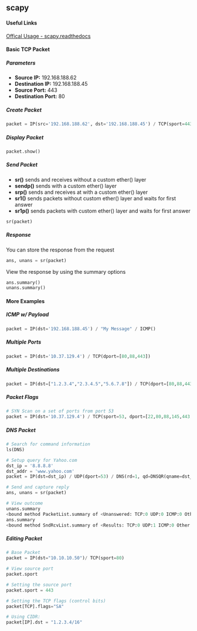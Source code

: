 ## scapy

#### Useful Links

[Offical Usage - scapy.readthedocs](http://scapy.readthedocs.io/en/latest/usage.html)

#### Basic TCP Packet

##### Parameters

* **Source IP:** 192.168.188.62
* **Destination IP:** 192.168.188.45
* **Source Port:** 443
* **Destination Port:** 80

##### Create Packet

```python
packet = IP(src='192.168.188.62', dst='192.168.188.45') / TCP(sport=443, dport=80)
```

##### Display Packet

```python
packet.show()
```

##### Send Packet

* **sr()** sends and receives without a custom ether() layer
* **sendp()** sends with a custom ether() layer
* **srp()** sends and receives at with a custom ether() layer
* **sr1()** sends packets without custom ether() layer and waits for first answer
* **sr1p()** sends packets with custom ether() layer and waits for first answer

```python
sr(packet)
```

##### Response

You can store the response from the request

```python
ans, unans = sr(packet)
```

View the response by using the summary options

```python
ans.summary()
unans.summary()
```

#### More Examples

##### ICMP w/ Payload

```python
packet = IP(dst='192.168.188.45') / "My Message" / ICMP()
```

##### Multiple Ports

```python
packet = IP(dst='10.37.129.4') / TCP(dport=[80,88,443])
```

##### Multiple Destinations

```python
packet = IP(dst=["1.2.3.4","2.3.4.5","5.6.7.8"]) / TCP(dport=[80,88,443])
```

##### Packet Flags

```python
# SYN Scan on a set of ports from port 53
packet = IP(dst='10.37.129.4') / TCP(sport=53, dport=[22,80,88,145,443,1433,3389], flags="S")
```

##### DNS Packet

```python
# Search for command information
ls(DNS)

# Setup query for Yahoo.com
dst_ip = '8.8.8.8'
dst_addr = 'www.yahoo.com'
packet = IP(dst=dst_ip) / UDP(dport=53) / DNS(rd=1, qd=DNSQR(qname=dst_addr))

# Send and capture reply
ans, unans = sr(packet)

# View outcome
unans.summary
<bound method PacketList.summary of <Unanswered: TCP:0 UDP:0 ICMP:0 Other:0>>
ans.summary
<bound method SndRcvList.summary of <Results: TCP:0 UDP:1 ICMP:0 Other:0>>
```

##### Editing Packet

```python
# Base Packet
packet = IP(dst="10.10.10.50")/ TCP(sport=80)

# View source port
packet.sport

# Setting the source port
packet.sport = 443

# Setting the TCP flags (control bits)
packet[TCP].flags="SA"

# Using CIDR:
packet[IP].dst = "1.2.3.4/16"
```
